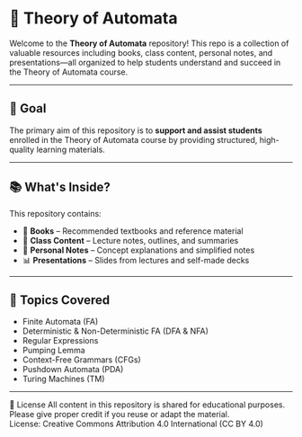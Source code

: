 # 📘 Theory of Automata

Welcome to the **Theory of Automata** repository! This repo is a collection of valuable resources including books, class content, personal notes, and presentations—all organized to help students understand and succeed in the Theory of Automata course.

---

## 🎯 Goal

The primary aim of this repository is to **support and assist students** enrolled in the Theory of Automata course by providing structured, high-quality learning materials.

---

## 📚 What's Inside?

This repository contains:

- 📖 **Books** – Recommended textbooks and reference material
- 🏫 **Class Content** – Lecture notes, outlines, and summaries
- 📝 **Personal Notes** – Concept explanations and simplified notes
- 📊 **Presentations** – Slides from lectures and self-made decks

---


## 📌 Topics Covered

- Finite Automata (FA)
- Deterministic & Non-Deterministic FA (DFA & NFA)
- Regular Expressions
- Pumping Lemma
- Context-Free Grammars (CFGs)
- Pushdown Automata (PDA)
- Turing Machines (TM)

---

📄 License
All content in this repository is shared for educational purposes. Please give proper credit if you reuse or adapt the material.    
License: Creative Commons Attribution 4.0 International (CC BY 4.0)



